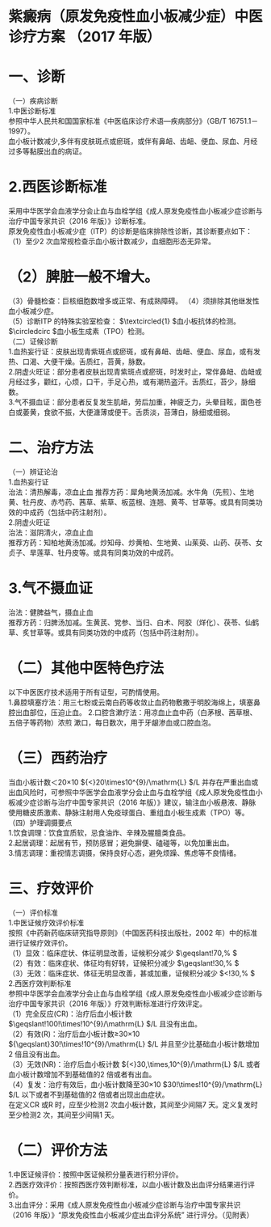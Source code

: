 # 紫癜病（原发免疫性血小板减少症）中医诊疗方案 （2017 年版）  
# 一、诊断  
（一）疾病诊断  
1.中医诊断标准  
参照中华人民共和国国家标准《中医临床诊疗术语—疾病部分》（GB/T 16751.1－1997）。  
血小板计数减少,多伴有皮肤斑点或瘀斑，或伴有鼻衄、齿衄、便血、尿血、月经过多等黏膜出血的病证。  
# 2.西医诊断标准  
采用中华医学会血液学分会止血与血栓学组《成人原发免疫性血小板减少症诊断与治疗中国专家共识（2016 年版）》诊断标准。  
原发免疫性血小板减少症（ITP）的诊断是临床排除性诊断，其诊断要点如下：  
（1）至少2 次血常规检查示血小板计数减少，血细胞形态无异常。  
# （2）脾脏一般不增大。  
（3）骨髓检查：巨核细胞数增多或正常、有成熟障碍。 （4）须排除其他继发性血小板减少症。  
（5）诊断ITP 的特殊实验室检查： $\textcircled{1} $血小板抗体的检测。 $\circledcirc $血小板生成素（TPO）检测。  
（二）证候诊断  
1.血热妄行证：皮肤出现青紫斑点或瘀斑，或有鼻衄、齿衄、便血、尿血，或有发热、口渴、大便干燥。舌质红，苔黄，脉数。  
2.阴虚火旺证：部分患者皮肤出现青紫斑点或瘀斑，时发时止，常伴鼻衄、齿衄或月经过多，颧红，心烦，口干，手足心热，或有潮热盗汗。舌质红，苔少，脉细数。  
3.气不摄血证：部分患者反复发生肌衄，劳后加重，神疲乏力，头晕目眩，面色苍白或萎黄，食欲不振，大便溏薄或便干。舌质淡，苔薄白，脉细或细弱。  
# 二、治疗方法  
（一）辨证论治  
1.血热妄行证  
治法：清热解毒，凉血止血  推荐方药：犀角地黄汤加减。水牛角（先煎）、生地黄、牡丹皮、赤芍药、茜草、紫草、板蓝根、连翘、黄芩、甘草等。或具有同类功效的中成药（包括中药注射剂）。  
2.阴虚火旺证  
治法：滋阴清火，凉血止血  
推荐方药：知柏地黄汤加减。炒知母、炒黄柏、生地黄、山茱萸、山药、茯苓、女贞子、旱莲草、牡丹皮等。或具有同类功效的中成药。  
# 3.气不摄血证  
治法：健脾益气，摄血止血  
推荐方药：归脾汤加减。生黄芪、党参、当归、白术、阿胶（烊化）、茯苓、仙鹤草、炙甘草等。或具有同类功效的中成药（包括中药注射剂）。  
# （二）其他中医特色疗法  
以下中医医疗技术适用于所有证型，可酌情使用。  
1.鼻腔填塞疗法：用三七粉或云南白药等收敛止血药物敷撒于明胶海绵上，填塞鼻腔出血部位，压迫止血。  2.口腔含漱疗法：用凉血止血中药（白茅根、茜草根、五倍子等药物）浓煎 漱口，每日数次，用于牙龈渗血或口腔血泡。  
# （三）西药治疗  
当血小板计数＜20×10 ${<}20\times10^{9}/\mathrm{L} $/L 并存在严重出血或出血风险时，可参照中华医学会血液学分会止血与血栓学组《成人原发免疫性血小板减少症诊断与治疗中国专家共识（2016 年版）》建议，输注血小板悬液、静脉使用糖皮质激素、静脉注射用人免疫球蛋白、重组血小板生成素（TPO）等。  
（四）护理调摄要点  
1.饮食调理：饮食宜质软，忌食油炸、辛辣及腥膻类食品。  
2.起居调理：起居有节，预防感冒；避免摒便、磕碰等，以免加重出血。  
3.情志调理：重视情志调摄，保持良好心态，避免烦躁、焦虑等不良情绪。  
# 三、疗效评价  
（一）评价标准  
1.中医证候疗效评价标准  
按照《中药新药临床研究指导原则》（中国医药科技出版社，2002 年）中的标准进行证候疗效评价。  
（1）显效：临床症状、体征明显改善，证候积分减少 $\geqslant\!70\,\% $  
（2）有效：临床症状、体征均有好转，证候积分减少 $\geqslant\!30\,\% $  
（3）无效：临床症状、体征无明显改善，甚或加重，证候积分减少 $<\!30\,\% $  
2.西医疗效判断标准  
参照中华医学会血液学分会止血与血栓学组《成人原发免疫性血小板减少症诊断与治疗中国专家共识（2016 年版）》疗效判断标准进行疗效评定。  
（1）完全反应(CR)：治疗后血小板计数 $\geqslant\!100\!\times\!10^{9}/\mathrm{L} $/L 且没有出血。  
（2）有效(R)：治疗后血小板计数≥30×10 ${\geqslant}30\!\times\!10^{9}/\mathrm{L} $/L 并且至少比基础血小板计数增加2 倍且没有出血。  
（3）无效(NR)：治疗后血小板计数 ${<}30\,\times\,10^{9}/\mathrm{L} $/L 或者血小板计数增加不到基础值的2 倍或者有出血。  
（4）复发：治疗有效后，血小板计数降至30×10 $30\!\times\!10^{9}/\mathrm{L} $/L 以下或者不到基础值的2 倍或者出现出血症状。  
在定义CR 或R 时，应至少检测2 次血小板计数，其间至少间隔7 天。定义复发时至少检测2 次，其间至少间隔1 天。  
# （二）评价方法  
1.中医证候评价：按照中医证候积分量表进行积分评价。  
2.西医疗效评价：按照西医疗效判断标准，以血小板计数及出血评分结果进行评价。  
3.出血评分：采用《成人原发免疫性血小板减少症诊断与治疗中国专家共识（2016 年版）》“原发免疫性血小板减少症出血评分系统” 进行评分。（见附表）  
